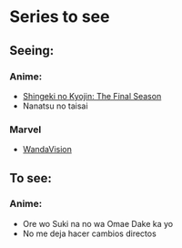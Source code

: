 # Series to see
  
## Seeing:
### Anime:
  - [Shingeki no Kyojin: The Final Season](https://www9.animeflv.cc/anime/shingeki-no-kyojin-the-final-season)
  - Nanatsu no taisai
### Marvel 
  - [WandaVision](http://visuales.uclv.cu/Series/Recientes/)

## To see:
### Anime:
   - Ore wo Suki na no wa Omae Dake ka yo
   - No me deja hacer cambios directos
